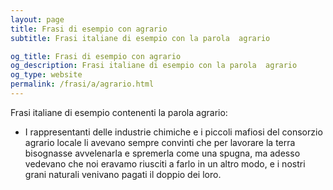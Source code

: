 ```yaml
---
layout: page
title: Frasi di esempio con agrario 
subtitle: Frasi italiane di esempio con la parola  agrario

og_title: Frasi di esempio con agrario 
og_description: Frasi italiane di esempio con la parola  agrario
og_type: website
permalink: /frasi/a/agrario.html
---
```


Frasi italiane di esempio contenenti la parola agrario:


- I rappresentanti delle industrie chimiche e i piccoli mafiosi del consorzio agrario locale li avevano sempre convinti che per lavorare la terra bisognasse avvelenarla e spremerla come una spugna, ma adesso vedevano che noi eravamo riusciti a farlo in un altro modo, e i nostri grani naturali venivano pagati il doppio dei loro.

